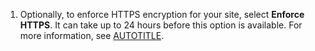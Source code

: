 1. Optionally, to enforce HTTPS encryption for your site, select **Enforce HTTPS**. It can take up to 24 hours before this option is available. For more information, see [AUTOTITLE](/pages/getting-started-with-github-pages/securing-your-github-pages-site-with-https).
